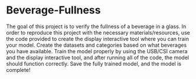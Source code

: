 # Beverage-Fullness

The goal of this project is to verify the fullness of a beverage in a glass.
In order to reproduce this project with the necessary materials/resources, use the code provided to create the display interactive tool where you can train your model.
Create the datasets and categories based on what beverages you have available. 
Train the model properly by using the USB/CSI camera and the display interactive tool, and after running all of the code, the model should function correctly.
Save the fully trained model, and the model is complete!

